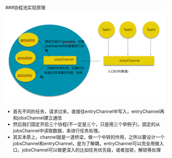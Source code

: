 
###协程池实现原理
![avatar](img.png)
- 首先不同的任务，请求过来，直接往entryChannel中写入，entryChannel再和jobsChannel建立通信
- 然后我们固定开启三个协程(不一定是三个，只是用三个举例子)，固定的从jobsChannel中读取数据，来进行任务处理。
- 其实本质上，channel就是一道桥梁，做一个中转的作用，之所以要设计一个jobsChannel和entryChannel，是为了解耦，entryChannel可以完全用做入口，jobsChannel可以做更深入的比如任务优先级，或者加锁，解锁等处理
